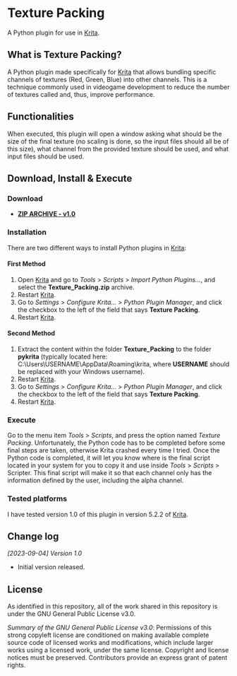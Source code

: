 # Texture Packing
A Python plugin for use in [Krita](https://krita.org).

## What is Texture Packing?
A Python plugin made specifically for [Krita](https://krita.org) that allows bundling specific channels of textures (Red, Green, Blue) into other channels. This is a technique commonly used in videogame development to reduce the number of textures called and, thus, improve performance.

## Functionalities
When executed, this plugin will open a window asking what should be the size of the final texture (no scaling is done, so the input files should all be of this size), what channel from the provided texture should be used, and what input files should be used.

## Download, Install & Execute
### Download
+ **[ZIP ARCHIVE - v1.0](https://github.com/esuriddick/Programming/raw/main/Python/Krita/DDS_File_Importer/Downloads/DDS_File_Importer_v1.0.zip)**

### Installation
There are two different ways to install Python plugins in [Krita](https://krita.org):
#### First Method
1. Open [Krita](https://krita.org) and go to _Tools_ > _Scripts_ > _Import Python Plugins..._, and select the **Texture_Packing.zip** archive.
2. Restart [Krita](https://krita.org).
3. Go to _Settings_ > _Configure Krita..._ > _Python Plugin Manager_, and click the checkbox to the left of the field that says **Texture Packing**.
4. Restart [Krita](https://krita.org).

#### Second Method
1. Extract the content within the folder **Texture_Packing** to the folder **pykrita** (typically located here: C:\Users\USERNAME\AppData\Roaming\krita, where **USERNAME** should be replaced with your Windows username).
2. Restart [Krita](https://krita.org).
3. Go to _Settings_ > _Configure Krita..._ > _Python Plugin Manager_, and click the checkbox to the left of the field that says **Texture Packing**.
4. Restart [Krita](https://krita.org).

### Execute
Go to the menu item _Tools_ > _Scripts_, and press the option named _Texture Packing_. Unfortunately, the Python code has to be completed before some final steps are taken, otherwise Krita crashed every time I tried. Once the Python code is completed, it will let you know where is the final script located in your system for you to copy it and use inside _Tools_ > _Scripts_ > Scripter. This final script will make it so that each channel only has the information defined by the user, including the alpha channel.

### Tested platforms
I have tested version 1.0 of this plugin in version 5.2.2 of [Krita](https://krita.org).

## Change log
_[2023-09-04] Version 1.0_
- Initial version released.

## License
As identified in this repository, all of the work shared in this repository is under the GNU General Public License v3.0.

_Summary of the GNU General Public License v3.0_: Permissions of this strong copyleft license are conditioned on making available complete source code of licensed works and modifications, which include larger works using a licensed work, under the same license. Copyright and license notices must be preserved. Contributors provide an express grant of patent rights.
